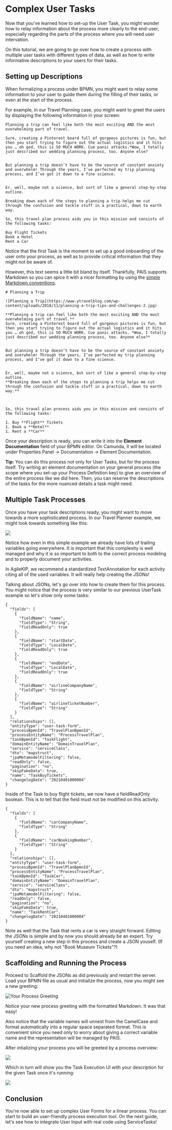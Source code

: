# Complex User Tasks

Now that you've learned how to set-up the User Task, you might wonder how to relay information about the process more clearly to the end-user, especially regarding the parts of the process where you will need user intervation.

On this tutorial, we are going to go over how to create a process with multiple user tasks with different types of data, as well as how to write informative descriptions to your users for their tasks.

## Setting up Descriptions

When formalizing a process under BPMN, you might want to relay some information to your user to guide them during the filling of their tasks, or even at the start of the process.

For example, in our Travel Planning case, you might want to greet the users by displaying the following information in your screen:

```
Planning a trip can feel like both the most exciting AND the most overwhelming part of travel.

Sure, creating a Pinterest board full of gorgeous pictures is fun, but then you start trying to figure out the actual logistics and it hits you … oh god, this is SO MUCH WORK. Cue panic attacks.*Wow, I totally just described our wedding planning process, too. Anyone else?


But planning a trip doesn’t have to be the source of constant anxiety and overwhelm! Through the years, I’ve perfected my trip planning process, and I’ve got it down to a fine science.


Er, well, maybe not a science, but sort of like a general step-by-step outline.  

Breaking down each of the steps to planning a trip helps me cut through the confusion and tackle stuff in a practical, down to earth way.

So, this travel plan process aids you in this mission and consists of the following tasks:

Buy Flight Tickets
Book a Hotel
Rent a Car
```

Notice that the first Task is the moment to set up a good onboarding of the user onto your process, as well as to provide critical information that they might not be aware of. 

However, this text seems a little bit bland by itself. Thankfully, PAIS supports Markdown so you can spice it with a nicer formatting by using the [simple Markdown conventions](https://www.markdownguide.org/basic-syntax/).

```
# Planning a Trip

![Planning a Trip](https://www.ytravelblog.com/wp-content/uploads/2018/11/planning-a-trip-tips-and-challenges-2.jpg)

**Planning a trip can feel like both the most exciting AND the most overwhelming part of travel.**
Sure, creating a Pinterest board full of gorgeous pictures is fun, but then you start trying to figure out the actual logistics and it hits you … oh god, this is SO MUCH WORK. Cue panic attacks. *Wow, I totally just described our wedding planning process, too. Anyone else?*


But planning a trip doesn’t have to be the source of constant anxiety and overwhelm! Through the years, I’ve perfected my trip planning process, and I’ve got it down to a fine science.


Er, well, maybe not a science, but sort of like a general step-by-step outline.  
**Breaking down each of the steps to planning a trip helps me cut through the confusion and tackle stuff in a practical, down to earth way.** 



So, this travel plan process aids you in this mission and consists of the following tasks:

1. Buy **Flight** Tickets
1. Book a **Hotel**
1. Rent a **Car**
```

Once your description is ready, you can write it into the **Element Documentation** field of your BPMN editor. On Camunda, it will be located under Properties Panel -> Documentation -> Element Documentation.

**Tip:** You can do this process not only for User Tasks, but for the process itself. Try writing an element documentation on your general process (the scope where you set-up your Process Definition key) to give an overview of the entire process like we did here. Then, you can reserve the descriptions of the tasks for the more nuanced details a task might need.

## Multiple Task Processes

Once you have your task descriptions ready, you might want to move towards a more sophisticated process. In our Travel Planner example, we might look towards something like this:

![](images/guide_4/process.png)

Notice how even in this simple example we already have lots of trailing variables going everywhere. It is important that this complexity is well managed and why it is so important to both to the correct process modeling and to properly document your activities. 

In AgileKIP, we recommend a standardized TextAnnotation for each activity citing all of the used variables. It will really help creating the JSONs!

Talking about JSONs, let's go over into how to create them for this process. You might notice that the process is very similar to our previous UserTask example so let's show only some tasks:

```
{
  "fields": [
    {
      "fieldName": "name",
      "fieldType": "String",
      "fieldReadOnly": true
    },
    {
      "fieldName": "startDate",
      "fieldType": "LocalDate",
      "fieldReadOnly": true
    },
    {
      "fieldName": "endDate",
      "fieldType": "LocalDate",
      "fieldReadOnly": true
    },
    {
      "fieldName": "airlineCompanyName",
      "fieldType": "String"
    },
    {
      "fieldName": "airlineTicketNumber",
      "fieldType": "String"
    }
  ],
  "relationships": [],
  "entityType": "user-task-form",
  "processBpmnId": "TravelPlanBpmnId",
  "processEntityName": "ProcessTravelPlan",
  "taskBpmnId": "TaskFlight",
  "domainEntityName": "DomainTravelPlan",
  "service": "serviceClass",
  "dto": "mapstruct",
  "jpaMetamodelFiltering": false,
  "readOnly": false,
  "pagination": "no",
  "skipFakeData": true,
  "name": "TaskBuyTickets",
  "changelogDate": "20210401000004"
}
```

Inside of the Task to buy flight tickets, we now have a fieldReadOnly boolean. This is to tell that the field must not be modified on this activity.

```
{
  "fields": [
    {
      "fieldName": "carCompanyName",
      "fieldType": "String"
    },
    {
      "fieldName": "carBookingNumber",
      "fieldType": "String"
    }
  ],
  "relationships": [],
  "entityType": "user-task-form",
  "processBpmnId": "TravelPlanBpmnId",
  "processEntityName": "ProcessTravelPlan",
  "taskBpmnId": "TaskCar",
  "domainEntityName": "DomainTravelPlan",
  "service": "serviceClass",
  "dto": "mapstruct",
  "jpaMetamodelFiltering": false,
  "readOnly": false,
  "pagination": "no",
  "skipFakeData": true,
  "name": "TaskRentCar",
  "changelogDate": "20210401000004"
}
```

Note as well that the Task that rents a car is very straight forward. Editing the JSONs is simple and by now you should already be an expert. Try yourself creating a new step in this process and create a JSON youself. (If you need an idea, why not "Book Museum Tickets"?)

## Scaffolding and Running the Process

Proceed to Scaffold the JSONs as did previously and restart the server. Load your BPMN file as usual and initialize the process, now you might see a new greeting:

![Your Process Greeting](images\guide_4\process_greeting.PNG)

Notice your new process greeting with the formatted Markdown. It was that easy!

Also notice that the variable names will unnest from the CamelCase and format automatically into a regular space separated format. This is convenient since you need only to worry about giving a correct variable name and the representation will be managed by PAIS.

After intializing your process you will be greeted by a process overview:

![](images\guide_4\process_overview.PNG)

Which in turn will show you the Task Execution UI with your description for the given Task once it's running:

![](images\guide_4\task_execution.PNG)

## Conclusion

You're now able to set up complex User Forms for a linear process. You can start to build an user-friendly process execution tool. On the next guide, let's see how to integrate User Input with real code using ServiceTasks!